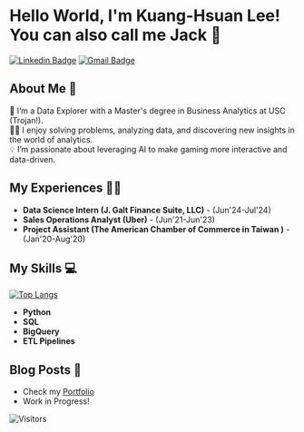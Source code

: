 # Hello World, I'm Kuang-Hsuan Lee! You can also call me Jack 👋

[![Linkedin Badge](https://img.shields.io/badge/-LinkedIn-blue?style=flat&logo=Linkedin&logoColor=white)](https://www.linkedin.com/in/kuang-hsuan-lee/)
[![Gmail Badge](https://img.shields.io/badge/-leekuang@marshall.usc.edu-red?style=flat&logo=Gmail&logoColor=white)](mailto:leekuang@marshall.usc.edu)

## About Me 🚀

🌱 I’m a Data Explorer with a Master's degree in Business Analytics at USC (Trojan!).  
👨‍💻 I enjoy solving problems, analyzing data, and discovering new insights in the world of analytics.  
💡 I’m passionate about leveraging AI to make gaming more interactive and data-driven.  

## My Experiences 👨‍💼

- **Data Science Intern (J. Galt Finance Suite, LLC)** - (Jun'24-Jul'24)
- **Sales Operations Analyst (Uber)** - (Jun'21-Jun'23)
- **Project Assistant (The American Chamber of Commerce in Taiwan )** - (Jan'20-Aug'20)

## My Skills 💻

[![Top Langs](https://github-readme-stats.vercel.app/api/top-langs/?username=jackleekuang&layout=compact)](https://github.com/jackleekuang/github-readme-stats)

- **Python**
- **SQL**
- **BigQuery**
- **ETL Pipelines**

## Blog Posts 📝

- Check my [Portfolio](https://jackleekuang.github.io/)
- Work in Progress!

![Visitors](https://visitor-badge.laobi.icu/badge?page_id=jackleekuang.jackleekuang)
